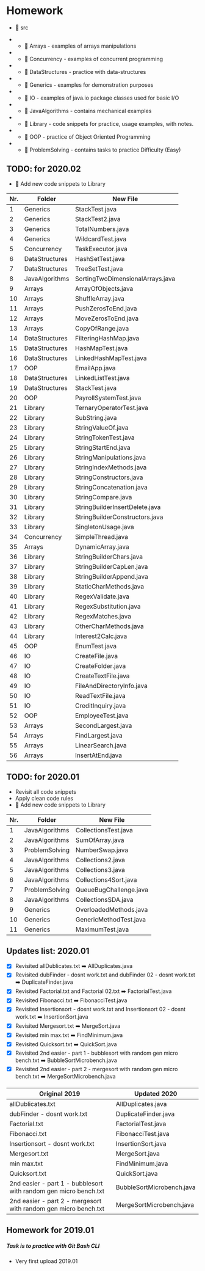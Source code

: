 # Homework

* :file_folder: src

 * - :file_folder: Arrays - examples of arrays manipulations
 * - :file_folder: Concurrency - examples of concurrent programming
 * - :file_folder: DataStructures - practice with data-structures
 * - :file_folder: Generics - examples for demonstration purposes
 * - :file_folder: IO - examples of java.io package classes used for basic I/O
 * - :file_folder: JavaAlgorithms - contains mechanical examples
 * - :file_folder: Library - code snippets for practice, usage examples, with notes.
 * - :file_folder: OOP - practice of Object Oriented Programming
 * - :file_folder: ProblemSolving - contains tasks to practice Difficulty (Easy)


TODO: for 2020.02
-
- :repeat: Add new code snippets to Library

Nr. | Folder | New File
------- | -------- | --------
1 | Generics | StackTest.java
2 | Generics | StackTest2.java
3 | Generics | TotalNumbers.java
4 | Generics | WildcardTest.java
5 | Concurrency | TaskExecutor.java
6 | DataStructures | HashSetTest.java
7 | DataStructures | TreeSetTest.java
8 | JavaAlgorithms | SortingTwoDimensionalArrays.java
9 | Arrays | ArrayOfObjects.java
10 | Arrays | ShuffleArray.java
11 | Arrays | PushZerosToEnd.java
12 | Arrays | MoveZerosToEnd.java
13 | Arrays | CopyOfRange.java
14 | DataStructures | FilteringHashMap.java
15 | DataStructures | HashMapTest.java
16 | DataStructures | LinkedHashMapTest.java
17 | OOP | EmailApp.java
18 | DataStructures | LinkedListTest.java
19 | DataStructures | StackTest.java
20 | OOP | PayrollSystemTest.java
21 | Library | TernaryOperatorTest.java
22 | Library | SubString.java
23 | Library | StringValueOf.java
24 | Library | StringTokenTest.java
25 | Library | StringStartEnd.java
26 | Library | StringManipulations.java
27 | Library | StringIndexMethods.java
28 | Library | StringConstructors.java
29 | Library | StringConcatenation.java
30 | Library | StringCompare.java
31 | Library | StringBuilderInsertDelete.java
32 | Library | StringBuilderConstructors.java
33 | Library | SingletonUsage.java
34 | Concurrency | SimpleThread.java
35 | Arrays | DynamicArray.java
36 | Library | StringBuilderChars.java
37 | Library | StringBuilderCapLen.java
38 | Library | StringBuilderAppend.java
39 | Library | StaticCharMethods.java
40 | Library | RegexValidate.java
41 | Library | RegexSubstitution.java
42 | Library | RegexMatches.java
43 | Library | OtherCharMethods.java
44 | Library | Interest2Calc.java
45 | OOP | EnumTest.java
46 | IO | CreateFile.java
47 | IO | CreateFolder.java
48 | IO | CreateTextFile.java
49 | IO | FileAndDirectoryInfo.java
50 | IO | ReadTextFile.java
51 | IO | CreditInquiry.java
52 | OOP | EmployeeTest.java
53 | Arrays | SecondLargest.java
54 | Arrays | FindLargest.java
55 | Arrays | LinearSearch.java
56 | Arrays | InsertAtEnd.java




TODO: for 2020.01
-
- Revisit all code snippets
- Apply clean code rules
- :repeat: Add new code snippets to Library


Nr. | Folder | New File
--- | ------ | --------
1 | JavaAlgorithms | CollectionsTest.java
2 | JavaAlgorithms | SumOfArray.java
3 | ProblemSolving | NumberSwap.java
4 | JavaAlgorithms | Collections2.java
5 | JavaAlgorithms | Collections3.java
6 | JavaAlgorithms | Collections4Sort.java
7 | ProblemSolving | QueueBugChallenge.java
8 | JavaAlgorithms | CollectionsSDA.java
9 | Generics       | OverloadedMethods.java
10| Generics       | GenericMethodTest.java
11| Generics       | MaximumTest.java
  
  

 Updates list: 2020.01
-
- [x] Revisited allDublicates.txt  :arrow_right: AllDuplicates.java
- [x] Revisited dubFinder - dosnt work.txt and dubFinder 02 - dosnt work.txt :arrow_right: DuplicateFinder.java
- [x] Revisited Factorial.txt and Factorial 02.txt :arrow_right: FactorialTest.java
- [x] Revisited Fibonacci.txt :arrow_right: FibonacciTest.java
- [x] Revisited Insertionsort - dosnt work.txt and Insertionsort 02 - dosnt work.txt :arrow_right: InsertionSort.java
- [x] Revisited Mergesort.txt :arrow_right: MergeSort.java
- [x] Revisited min max.txt :arrow_right: FindMinimum.java
- [x] Revisited Quicksort.txt :arrow_right: QuickSort.java
- [x] Revisited 2nd easier - part 1 - bubblesort with random gen micro bench.txt :arrow_right: BubbleSortMicrobench.java
- [x] Revisited 2nd easier - part 2 - mergesort with random gen micro bench.txt :arrow_right: MergeSortMicrobench.java

Original 2019| Updated 2020
------------ | -------------
allDublicates.txt | AllDuplicates.java
dubFinder - dosnt work.txt | DuplicateFinder.java
Factorial.txt | FactorialTest.java
Fibonacci.txt | FibonacciTest.java
Insertionsort - dosnt work.txt | InsertionSort.java
Mergesort.txt | MergeSort.java
min max.txt | FindMinimum.java
Quicksort.txt | QuickSort.java
2nd easier - part 1 - bubblesort with random gen micro bench.txt | BubbleSortMicrobench.java
2nd easier - part 2 - mergesort with random gen micro bench.txt | MergeSortMicrobench.java

## Homework for 2019.01
##### Task is to practice with Git Bash CLI
- Very first upload 2019.01




